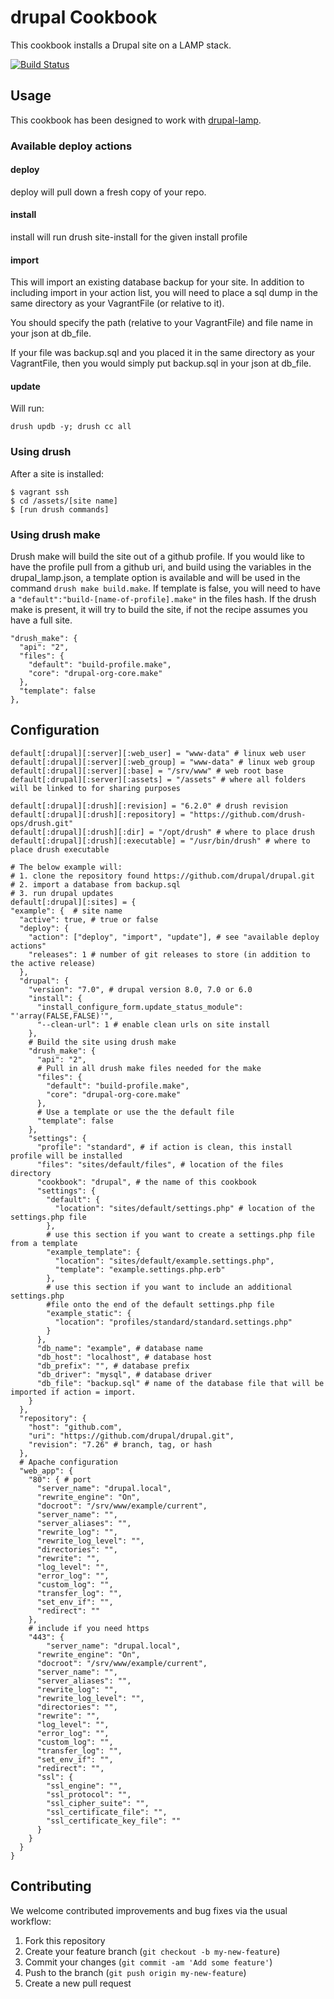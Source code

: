 drupal Cookbook
===============
This cookbook installs a Drupal site on a LAMP stack.

[![Build Status](https://travis-ci.org/newmediadenver/drupal.png?branch=master)](https://travis-ci.org/newmediadenver/drupal)

Usage
-----
This cookbook has been designed to work with [drupal-lamp](http://github.com/newmediadenver/drupal-lamp).

### Available deploy actions
#### deploy
deploy will pull down a fresh copy of your repo.

#### install
install will run drush site-install for the given install profile

#### import
This will import an existing database backup for your site.
In addition to including import in your action list, you will need to place a sql dump in the same directory as your VagrantFile (or relative to it).

You should specify the path (relative to your VagrantFile) and file name in your json at db_file.

If your file was backup.sql and you placed it in the same directory as your VagrantFile, then you would simply put backup.sql in your json at db_file.

#### update
Will run:
````
drush updb -y; drush cc all
````

### Using drush
After a site is installed:
````
$ vagrant ssh
$ cd /assets/[site name]
$ [run drush commands]
````
### Using drush make

Drush make will build the site out of a github profile. If you would like to have
the profile pull from a github uri, and build using the variables in the drupal_lamp.json, a template option is available and will be used in the command ```drush make build.make```. If template is
false, you will need to have a ```"default":"build-[name-of-profile].make"``` in the
files hash. If the drush make is present, it will try to build the site, if not
the recipe assumes you have a full site.
```
"drush_make": {
  "api": "2",
  "files": {
    "default": "build-profile.make",
    "core": "drupal-org-core.make"
  },
  "template": false
},
```

Configuration
-------------
````
default[:drupal][:server][:web_user] = "www-data" # linux web user
default[:drupal][:server][:web_group] = "www-data" # linux web group
default[:drupal][:server][:base] = "/srv/www" # web root base
default[:drupal][:server][:assets] = "/assets" # where all folders will be linked to for sharing purposes

default[:drupal][:drush][:revision] = "6.2.0" # drush revision
default[:drupal][:drush][:repository] = "https://github.com/drush-ops/drush.git"
default[:drupal][:drush][:dir] = "/opt/drush" # where to place drush
default[:drupal][:drush][:executable] = "/usr/bin/drush" # where to place drush executable

# The below example will:
# 1. clone the repository found https://github.com/drupal/drupal.git
# 2. import a database from backup.sql
# 3. run drupal updates
default[:drupal][:sites] = {
"example": {  # site name
  "active": true, # true or false
  "deploy": {
    "action": ["deploy", "import", "update"], # see "available deploy actions"
    "releases": 1 # number of git releases to store (in addition to the active release)
  },
  "drupal": {
    "version": "7.0", # drupal version 8.0, 7.0 or 6.0
    "install": {
      "install_configure_form.update_status_module": "'array(FALSE,FALSE)'",
      "--clean-url": 1 # enable clean urls on site install
    },
    # Build the site using drush make
    "drush_make": {
      "api": "2",
      # Pull in all drush make files needed for the make
      "files": {
        "default": "build-profile.make",
        "core": "drupal-org-core.make"
      },
      # Use a template or use the the default file
      "template": false
    },
    "settings": {
      "profile": "standard", # if action is clean, this install profile will be installed
      "files": "sites/default/files", # location of the files directory
      "cookbook": "drupal", # the name of this cookbook
      "settings": {
        "default": {
          "location": "sites/default/settings.php" # location of the settings.php file
        },
        # use this section if you want to create a settings.php file from a template
        "example_template": {
          "location": "sites/default/example.settings.php",
          "template": "example.settings.php.erb"
        },
        # use this section if you want to include an additional settings.php
        #file onto the end of the default settings.php file
        "example_static": {
          "location": "profiles/standard/standard.settings.php"
        }
      },
      "db_name": "example", # database name
      "db_host": "localhost", # database host
      "db_prefix": "", # database prefix
      "db_driver": "mysql", # database driver
      "db_file": "backup.sql" # name of the database file that will be imported if action = import.
    }
  },
  "repository": {
    "host": "github.com",
    "uri": "https://github.com/drupal/drupal.git",
    "revision": "7.26" # branch, tag, or hash
  },
  # Apache configuration
  "web_app": {
    "80": { # port
      "server_name": "drupal.local",
      "rewrite_engine": "On",
      "docroot": "/srv/www/example/current",
      "server_name": "",
      "server_aliases": "",
      "rewrite_log": "",
      "rewrite_log_level": "",
      "directories": "",
      "rewrite": "",
      "log_level": "",
      "error_log": "",
      "custom_log": "",
      "transfer_log": "",
      "set_env_if": "",
      "redirect": ""
    },
    # include if you need https
    "443": {
    	"server_name": "drupal.local",
      "rewrite_engine": "On",
      "docroot": "/srv/www/example/current",
      "server_name": "",
      "server_aliases": "",
      "rewrite_log": "",
      "rewrite_log_level": "",
      "directories": "",
      "rewrite": "",
      "log_level": "",
      "error_log": "",
      "custom_log": "",
      "transfer_log": "",
      "set_env_if": "",
      "redirect": "",
      "ssl": {
        "ssl_engine": "",
        "ssl_protocol": "",
        "ssl_cipher_suite": "",
        "ssl_certificate_file": "",
        "ssl_certificate_key_file": ""
      }
    }
  }
}
````

Contributing
------------

We welcome contributed improvements and bug fixes via the usual workflow:

1. Fork this repository
2. Create your feature branch (`git checkout -b my-new-feature`)
3. Commit your changes (`git commit -am 'Add some feature'`)
4. Push to the branch (`git push origin my-new-feature`)
5. Create a new pull request
